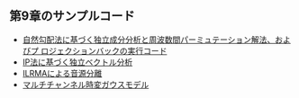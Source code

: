 
## 第9章のサンプルコード

* [自然勾配法に基づく独立成分分析と周波数間パーミュテーション解法、およびプ
ロジェクションバックの実行コード](section8/sample_code_c8_1.py)
* [IP法に基づく独立ベクトル分析](section8/sample_code_c8_2.py)
* [ILRMAによる音源分離](section8/sample_code_c8_3.py)
* [マルチチャンネル時変ガウスモデル](section8/sample_code_c8_4.py)

